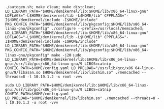 `
./autogen.sh; make clean; make distclean; LD_LIBRARY_PATH="$HOME/demikernel/lib:$HOME/lib/x86_64-linux-gnu" LDFLAGS="-L$HOME/demikernel/lib -L$HOME/lib" CPPFLAGS="-I$HOME/demikernel/include -I$HOME/include" PKG_CONFIG_PATH="$HOME/demikernel/lib/pkgconfig:$HOME/lib/x86_64-linux-gnu/pkgconfig" ./configure --prefix=/usr/local/memcached; LD_LIBRARY_PATH="$HOME/demikernel/lib:$HOME/lib/x86_64-linux-gnu" LDFLAGS="-L$HOME/demikernel/lib -L$HOME/lib" CPPFLAGS="-I$HOME/demikernel/include -I$HOME/include" LD_LIBRARY_PATH="$HOME/demikernel/lib:$HOME/lib/x86_64-linux-gnu" PKG_CONFIG_PATH="$HOME/demikernel/lib/pkgconfig:$HOME/lib/x86_64-linux-gnu/pkgconfig" make -j20
`
`
sudo LD_LIBRARY_PATH=$HOME/demikernel/lib:$HOME/lib/x86_64-linux-gnu:/usr/lib/gcc/x86_64-linux-gnu/9 LIBOS=catnip CONFIG_PATH=$HOME/config.yaml LD_PRELOAD="/usr/lib/gcc/x86_64-linux-gnu/9/libasan.so $HOME/demikernel/lib/libshim.so" ./memcached --threads=8 -l 10.10.1.2 -u root -vvv
`

`
sudo LD_LIBRARY_PATH=$HOME/demikernel/lib:$HOME/lib/x86_64-linux-gnu:/usr/lib/gcc/x86_64-linux-gnu/9 LIBOS=catnip CONFIG_PATH=$HOME/config.yaml LD_PRELOAD="$HOME/demikernel/lib/libshim.so" ./memcached --threads=8 -l 10.10.1.2 -u root -vvv
`
